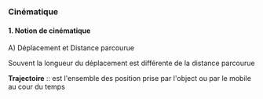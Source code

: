 

### Cinématique



#### 1. Notion de cinématique

A) Déplacement et Distance parcourue

Souvent la longueur du déplacement est différente de la distance parcourue

**Trajectoire** :: est l'ensemble des position prise par l'object ou par le mobile au cour du temps